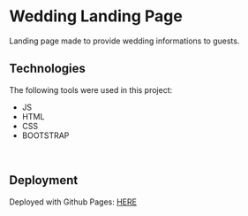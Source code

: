# Wedding Landing Page

Landing page made to provide wedding informations to guests.

## Technologies ##

The following tools were used in this project:

- JS
- HTML
- CSS
- BOOTSTRAP
 
<br>

## Deployment
Deployed with Github Pages:
[HERE](https://lucaspeixotg.github.io/matheus-amanda/)
